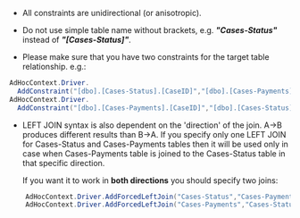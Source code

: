 - All constraints are unidirectional (or anisotropic).

- Do not use simple table name without brackets, e.g. ***"Cases-Status"*** instead of ***"[Cases-Status]"***.

- Please make sure that you have two constraints for the target table relationship. e.g.:
```csharp
AdHocContext.Driver.
  AddConstraint("[dbo].[Cases-Status].[CaseID]","[dbo].[Cases-Payments].[CaseID]"); 
AdHocContext.Driver.
  AddConstraint("[dbo].[Cases-Payments].[CaseID]","[dbo].[Cases-Status].[CaseID]");
```

- LEFT JOIN syntax is also dependent on the 'direction' of the join. A->B produces different results than B->A. If you specify only one LEFT JOIN for Cases-Status and Cases-Payments tables then it will be used only in case when Cases-Payments table is joined to the Cases-Status table in that specific direction.

    If you want it to work in **both directions** you should specify two joins:
```csharp
    AdHocContext.Driver.AddForcedLeftJoin("Cases-Status","Cases-Payments");
    AdHocContext.Driver.AddForcedLeftJoin("Cases-Payments","Cases-Status");
```
